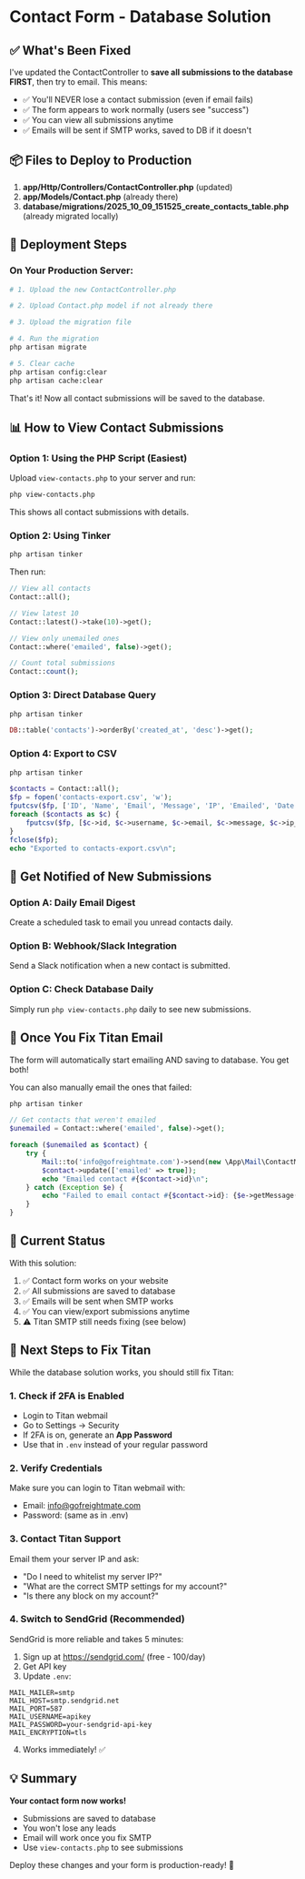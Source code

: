 # Contact Form - Database Solution

## ✅ What's Been Fixed

I've updated the ContactController to **save all submissions to the database FIRST**, then try to email. This means:

-   ✅ You'll NEVER lose a contact submission (even if email fails)
-   ✅ The form appears to work normally (users see "success")
-   ✅ You can view all submissions anytime
-   ✅ Emails will be sent if SMTP works, saved to DB if it doesn't

## 📦 Files to Deploy to Production

1. **app/Http/Controllers/ContactController.php** (updated)
2. **app/Models/Contact.php** (already there)
3. **database/migrations/2025_10_09_151525_create_contacts_table.php** (already migrated locally)

## 🚀 Deployment Steps

### On Your Production Server:

```bash
# 1. Upload the new ContactController.php

# 2. Upload Contact.php model if not already there

# 3. Upload the migration file

# 4. Run the migration
php artisan migrate

# 5. Clear cache
php artisan config:clear
php artisan cache:clear
```

That's it! Now all contact submissions will be saved to the database.

## 📊 How to View Contact Submissions

### Option 1: Using the PHP Script (Easiest)

Upload `view-contacts.php` to your server and run:

```bash
php view-contacts.php
```

This shows all contact submissions with details.

### Option 2: Using Tinker

```bash
php artisan tinker
```

Then run:

```php
// View all contacts
Contact::all();

// View latest 10
Contact::latest()->take(10)->get();

// View only unemailed ones
Contact::where('emailed', false)->get();

// Count total submissions
Contact::count();
```

### Option 3: Direct Database Query

```bash
php artisan tinker
```

```php
DB::table('contacts')->orderBy('created_at', 'desc')->get();
```

### Option 4: Export to CSV

```bash
php artisan tinker
```

```php
$contacts = Contact::all();
$fp = fopen('contacts-export.csv', 'w');
fputcsv($fp, ['ID', 'Name', 'Email', 'Message', 'IP', 'Emailed', 'Date']);
foreach ($contacts as $c) {
    fputcsv($fp, [$c->id, $c->username, $c->email, $c->message, $c->ip_address, $c->emailed, $c->created_at]);
}
fclose($fp);
echo "Exported to contacts-export.csv\n";
```

## 🔔 Get Notified of New Submissions

### Option A: Daily Email Digest

Create a scheduled task to email you unread contacts daily.

### Option B: Webhook/Slack Integration

Send a Slack notification when a new contact is submitted.

### Option C: Check Database Daily

Simply run `php view-contacts.php` daily to see new submissions.

## 📧 Once You Fix Titan Email

The form will automatically start emailing AND saving to database. You get both!

You can also manually email the ones that failed:

```bash
php artisan tinker
```

```php
// Get contacts that weren't emailed
$unemailed = Contact::where('emailed', false)->get();

foreach ($unemailed as $contact) {
    try {
        Mail::to('info@gofreightmate.com')->send(new \App\Mail\ContactMail($contact->toArray()));
        $contact->update(['emailed' => true]);
        echo "Emailed contact #{$contact->id}\n";
    } catch (Exception $e) {
        echo "Failed to email contact #{$contact->id}: {$e->getMessage()}\n";
    }
}
```

## 🎯 Current Status

With this solution:

1. ✅ Contact form works on your website
2. ✅ All submissions are saved to database
3. ✅ Emails will be sent when SMTP works
4. ✅ You can view/export submissions anytime
5. ⚠️ Titan SMTP still needs fixing (see below)

## 🔧 Next Steps to Fix Titan

While the database solution works, you should still fix Titan:

### 1. Check if 2FA is Enabled

-   Login to Titan webmail
-   Go to Settings → Security
-   If 2FA is on, generate an **App Password**
-   Use that in `.env` instead of your regular password

### 2. Verify Credentials

Make sure you can login to Titan webmail with:

-   Email: info@gofreightmate.com
-   Password: (same as in .env)

### 3. Contact Titan Support

Email them your server IP and ask:

-   "Do I need to whitelist my server IP?"
-   "What are the correct SMTP settings for my account?"
-   "Is there any block on my account?"

### 4. Switch to SendGrid (Recommended)

SendGrid is more reliable and takes 5 minutes:

1. Sign up at https://sendgrid.com/ (free - 100/day)
2. Get API key
3. Update `.env`:

```env
MAIL_MAILER=smtp
MAIL_HOST=smtp.sendgrid.net
MAIL_PORT=587
MAIL_USERNAME=apikey
MAIL_PASSWORD=your-sendgrid-api-key
MAIL_ENCRYPTION=tls
```

4. Works immediately! ✅

## 💡 Summary

**Your contact form now works!**

-   Submissions are saved to database
-   You won't lose any leads
-   Email will work once you fix SMTP
-   Use `view-contacts.php` to see submissions

Deploy these changes and your form is production-ready! 🚀
